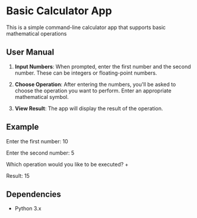# Basic Calculator App

This is a simple command-line calculator app that supports basic mathematical operations

## User Manual

1. **Input Numbers**: When prompted, enter the first number and the second number. These can be integers or floating-point numbers.

2. **Choose Operation**: After entering the numbers, you'll be asked to choose the operation you want to perform. Enter an appropriate mathematical symbol.

3. **View Result**: The app will display the result of the operation.

## Example

Enter the first number: 10

Enter the second number: 5

Which operation would you like to be executed? +

Result: 15

## Dependencies 

- Python 3.x
